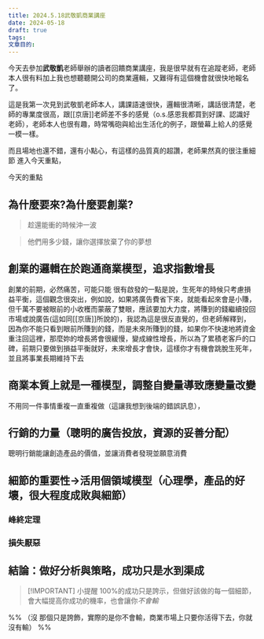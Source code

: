 ```yaml
---
title: 2024.5.18武敬凱商業講座
date: 2024-05-18
draft: true
tags: 
文章目的:
---
```

今天去參加**武敬凱**老師舉辦的讀者回饋商業講座，我是很早就有在追蹤老師，老師本人很有料加上我也想聽聽開公司的商業邏輯，又難得有這個機會就很快地報名了。

這是我第一次見到武敬凱老師本人，講課語速很快，邏輯很清晰，講話很清楚，老師的專業度很高，跟[[京唐]]老師差不多的感覺（o.s.感恩我都買到好課、認識好老師），老師本人也很有趣，時常嘴砲與給出生活化的例子，跟螢幕上給人的感覺一模一樣。

而且場地也還不錯，還有小點心，有這樣的品質真的超讚，老師果然真的很注重細節
進入今天重點，

今天的重點

## 為什麼要來?為什麼要創業?

> 趁還能衝的時候沖一波

> 他們用多少錢，讓你選擇放棄了你的夢想

## 創業的邏輯在於跑通商業模型，追求指數增長

創業的前期，必然痛苦，可能只能
很有啟發的一點是說，生死年的時候只考慮損益平衡，這個觀念很突出，例如說，如果將廣告費省下來，就能看起來會是小賺，但千萬不要被眼前的小收穫而蒙蔽了雙眼，應該要加大力度，將賺到的錢繼續投回市場或說廣告(這如同[[京唐]]所說的)，我認為這是很反直覺的，但老師解釋到，因為你不能只看到眼前所賺到的錢，而是未來所賺到的錢，如果你不快速地將資金重注回這裡，那麼妳的增長將會很緩慢，變成線性增長，所以為了累積老客戶的口碑，前期只要做到損益平衡就好，未來增長才會快，這樣你才有機會跳脫生死年，並且將事業長期維持下去

## 商業本質上就是一種模型，調整自變量導致應變量改變

不用同一件事情重複一直重複做（這讓我想到後端的錯誤訊息），

## 行銷的力量（聰明的廣告投放，資源的妥善分配）



聰明行銷能讓創造產品的價值，並讓消費者發現並願意消費

## 細節的重要性→活用個領域模型（心理學，產品的好壞，很大程度成敗與細節）



### 峰終定理



### 損失厭惡


## 結論：做好分析與策略，成功只是水到渠成

> [!IMPORTANT] 小提醒
> 100%的成功只是誇示，但做好該做的每一個細節，會大幅提高你成功的機率，也會讓你*不會輸*

%% （沒 那個只是誇飾，實際的是你不會輸，商業市場上只要你活得下去，你就沒有輸） %%

